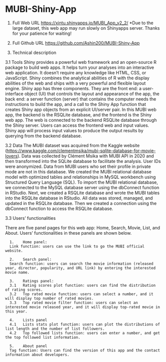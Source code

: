 # MUBI-Shiny-App

1. Full Web URL
https://xintu.shinyapps.io/MUBI_App_v2_2/
*Due to the large dataset, this web app may run slowly on Shinyapps server. Thanks for your patience for waiting!

2. Full Github URL
https://github.com/Ashin200/MUBI-Shiny-App

3. Technical description

3.1 Tools
Shiny provides a powerful web framework and an open-source R package to build web apps. It helps turn your analyses into an interactive web application. It doesn’t require any knowledge like HTML, CSS, or JavaScript. Shiny combines the analytical abilities of R with the display abilities of the web and ships with a very powerful and flexible layout engine. Shiny app has three components. They are the front end: a user-interface object (UI) that controls the layout and appearance of the app, the back end: a server function (server) that contains the computer needs the instructions to build the app, and a call to the Shiny App function that creates Shiny app objects from an explicit UI/server pair. In this MUBI web app, the backend is the RSQLite database, and the frontend is the Shiny web app. The web is connected to the backend RSQLite database through the Shiny server. Users can access the frontend web and input values. Shiny app will process input values to produce the output results by querying from the backend database. 

3.2 Data
The MUBI dataset was acquired from the Kaggle website (https://www.kaggle.com/clementmsika/mubi-sqlite-database-for-movie-lovers). Data was collected by Clément Msika with MUBI API in 2020 and then transformed into the SQLite database to facilitate the analysis. User IDs were anonymized. Data from MUBI users who set their profile in private mode are not in this database. We created the MUBI relational database model with optimized tables and relationships in MySQL workbench using Structured Query Language (SQL). To import the MUBI relational database, we connected to the MySQL database server using the dbConnect function in RStudio. Next, we created a RSQLite database and wrote the MUBI tables into the RSQLite database in RStudio. All data was stored, managed, and updated in the RSQLite database. Then we created a connection using the dbConnect function to access the RSQLite database. 

3.3	Users’ functionalities
  
  There are five panel pages for this web app: Home, Search, Movie, List, and About. Users’ functionalities in these panels are shown below. 
      
      1.	Home panel: 
      Link function: users can use the link to go the MUBI official website.

      2.	Search panel:
      Search function: users can search the movie information (released year, director, popularity, and URL link) by entering the interested movie name. 

      3.	Ratings panel:
      3.1	Rating scores plot function: users can find the distribution of rating scores.
      3.2	Top rated movie function: users can select a number, and it will display top number of rated movies.
      3.3	Top rated movie filter function: users can select an interested movie released year, and it will display top-rated movie in this year. 

      4.	Lists panel
      4.1	Lists stats plot function: users can plot the distributions of list length and the number of list followers.
      4.2	Top followed lists function: users can enter a number, and get the top followed list information.

      5.	About panel
      Tag function: Users can find the version of this app and the contact information about developers.
